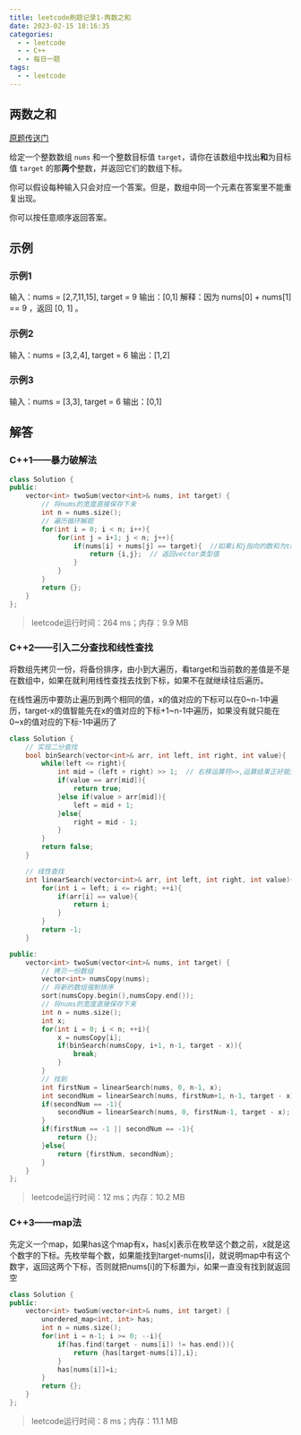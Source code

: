 ```yaml
---
title: leetcode刷题记录1-两数之和
date: 2023-02-15 18:16:35
categories:
  - - leetcode
  - - C++
  - - 每日一题
tags:
  - - leetcode
---
```


## 两数之和

[原题传送门](https://leetcode.cn/problems/two-sum/description/)

给定一个整数数组 `nums` 和一个整数目标值 `target`，请你在该数组中找出**和**为目标值 `target`  的那**两个**整数，并返回它们的数组下标。

你可以假设每种输入只会对应一个答案。但是，数组中同一个元素在答案里不能重复出现。

你可以按任意顺序返回答案。

## 示例

### 示例1

输入：nums = [2,7,11,15], target = 9
输出：[0,1]
解释：因为 nums[0] + nums[1] == 9 ，返回 [0, 1] 。

### 示例2

输入：nums = [3,2,4], target = 6
输出：[1,2]

### 示例3

输入：nums = [3,3], target = 6
输出：[0,1]

## 解答

### C++1——暴力破解法

```c++
class Solution {
public:
    vector<int> twoSum(vector<int>& nums, int target) {
        // 将nums的宽度直接保存下来
        int n = nums.size();
        // 遍历循环解题
        for(int i = 0; i < n; i++){
            for(int j = i+1; j < n; j++){
                if(nums[i] + nums[j] == target){  //如果i和j指向的数和为target就是答案 
                    return {i,j};  // 返回vector类型值
                }
            }
        }
        return {};
    }
};
```
> leetcode运行时间：264 ms；内存：9.9 MB

### C++2——引入二分查找和线性查找

将数组先拷贝一份，将备份排序，由小到大遍历，看target和当前数的差值是不是在数组中，如果在就利用线性查找去找到下标，如果不在就继续往后遍历。

在线性遍历中要防止遍历到两个相同的值，x的值对应的下标可以在0~n-1中遍历，target-x的值智能先在x的值对应的下标+1~n-1中遍历，如果没有就只能在0~x的值对应的下标-1中遍历了

```c++
class Solution {
    // 实现二分查找
    bool binSearch(vector<int>& arr, int left, int right, int value){
        while(left <= right){
            int mid = (left + right) >> 1;  // 右移运算符>>,运算结果正好能对应一个整数的二分之一值，这就正好能代替数学上的除2运算，但是比除2运算要快。如mid=(left+right)>>1相当于mid=(left+right)/2
            if(value == arr[mid]){
                return true;
            }else if(value > arr[mid]){
                left = mid + 1;
            }else{
                right = mid - 1;
            }
        }
        return false;
    }

    // 线性查找
    int linearSearch(vector<int>& arr, int left, int right, int value){
        for(int i = left; i <= right; ++i){
            if(arr[i] == value){
                return i;
            }
        }
        return -1;
    }

public:
    vector<int> twoSum(vector<int>& nums, int target) {
        // 拷贝一份数组
        vector<int> numsCopy(nums);
        // 将新的数组强制排序
        sort(numsCopy.begin(),numsCopy.end());
        // 将nums的宽度直接保存下来
        int n = nums.size();
        int x;
        for(int i = 0; i < n; ++i){
            x = numsCopy[i];
            if(binSearch(numsCopy, i+1, n-1, target - x)){
                break;
            }
        }
        // 找到
        int firstNum = linearSearch(nums, 0, n-1, x);
        int secondNum = linearSearch(nums, firstNum+1, n-1, target - x);
        if(secondNum == -1){
            secondNum = linearSearch(nums, 0, firstNum-1, target - x);
        }
        if(firstNum == -1 || secondNum == -1){
            return {};
        }else{
            return {firstNum, secondNum};
        }
    }
};
```

> leetcode运行时间：12 ms；内存：10.2 MB

### C++3——map法

先定义一个map，如果has这个map有x，has[x]表示在枚举这个数之前，x就是这个数字的下标。先枚举每个数，如果能找到target-nums[i]，就说明map中有这个数字，返回这两个下标，否则就把nums[i]的下标置为i，如果一直没有找到就返回空

```c++
class Solution {
public:
    vector<int> twoSum(vector<int>& nums, int target) {
        unordered_map<int, int> has;
        int n = nums.size();
        for(int i = n-1; i >= 0; --i){
            if(has.find(target - nums[i]) != has.end()){
                return {has[target-nums[i]],i};
            }
            has[nums[i]]=i;
        }
        return {};
    }
};
```

> leetcode运行时间：8 ms；内存：11.1 MB